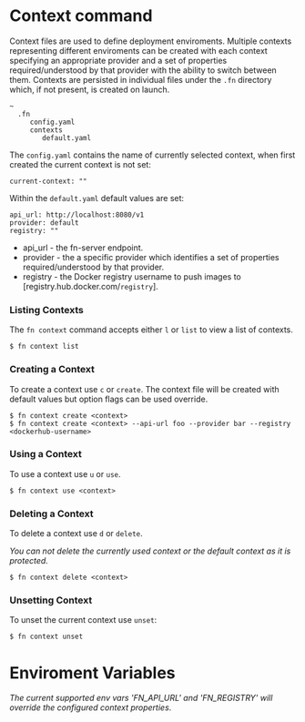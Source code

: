 # Context command

Context files are used to define deployment enviroments. Multiple contexts representing different enviroments can be created with each context specifying an appropriate provider  and a set of properties required/understood by that provider with the ability to switch between them. Contexts are persisted in individual files under the `.fn` directory which, if not present, is created on launch.

```
~ 
  .fn
     config.yaml
     contexts
        default.yaml
```

The `config.yaml` contains the name of currently selected context, when first created the current context is not set:

 ```
 current-context: ""
 ``` 

Within the `default.yaml` default values are set: 
```
api_url: http://localhost:8080/v1
provider: default
registry: ""
```

* api_url - the fn-server endpoint.
* provider - the a specific provider which identifies a set of properties required/understood by that provider.
* registry - the Docker registry username to push images to 
[registry.hub.docker.com/`registry`].

### Listing Contexts
The `fn context` command accepts either `l` or `list` to view a list of contexts.
```
$ fn context list
```

### Creating a Context 

To create a context use `c` or `create`. The context file will be created with default values but option flags can be used override.

```
$ fn context create <context>
$ fn context create <context> --api-url foo --provider bar --registry <dockerhub-username>
```

### Using a Context

To use a context use `u` or `use`.

```
$ fn context use <context>
```

### Deleting a Context 
 
To delete a context use `d` or `delete`.

_You can not delete the currently used context or the default context as it is protected._

```
$ fn context delete <context>
```

### Unsetting Context 

To unset the current context use `unset`:

```
$ fn context unset
```

# Enviroment Variables

_The current supported env vars 'FN_API_URL' and 'FN_REGISTRY' will override the configured context properties_.
